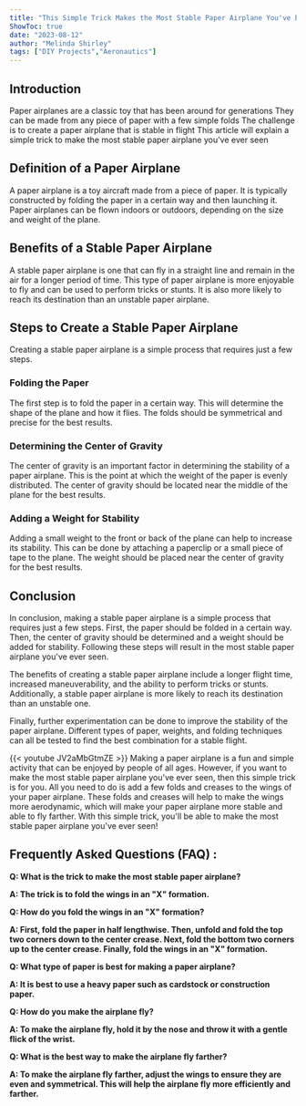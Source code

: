 ```yaml
---
title: "This Simple Trick Makes the Most Stable Paper Airplane You've Ever Seen!"
ShowToc: true 
date: "2023-08-12"
author: "Melinda Shirley" 
tags: ["DIY Projects","Aeronautics"]
---
```

## Introduction

Paper airplanes are a classic toy that has been around for generations They can be made from any piece of paper with a few simple folds The challenge is to create a paper airplane that is stable in flight This article will explain a simple trick to make the most stable paper airplane you've ever seen 

## Definition of a Paper Airplane

A paper airplane is a toy aircraft made from a piece of paper. It is typically constructed by folding the paper in a certain way and then launching it. Paper airplanes can be flown indoors or outdoors, depending on the size and weight of the plane. 

## Benefits of a Stable Paper Airplane

A stable paper airplane is one that can fly in a straight line and remain in the air for a longer period of time. This type of paper airplane is more enjoyable to fly and can be used to perform tricks or stunts. It is also more likely to reach its destination than an unstable paper airplane.

## Steps to Create a Stable Paper Airplane

Creating a stable paper airplane is a simple process that requires just a few steps. 

### Folding the Paper

The first step is to fold the paper in a certain way. This will determine the shape of the plane and how it flies. The folds should be symmetrical and precise for the best results. 

### Determining the Center of Gravity

The center of gravity is an important factor in determining the stability of a paper airplane. This is the point at which the weight of the paper is evenly distributed. The center of gravity should be located near the middle of the plane for the best results.

### Adding a Weight for Stability

Adding a small weight to the front or back of the plane can help to increase its stability. This can be done by attaching a paperclip or a small piece of tape to the plane. The weight should be placed near the center of gravity for the best results.

## Conclusion

In conclusion, making a stable paper airplane is a simple process that requires just a few steps. First, the paper should be folded in a certain way. Then, the center of gravity should be determined and a weight should be added for stability. Following these steps will result in the most stable paper airplane you've ever seen. 

The benefits of creating a stable paper airplane include a longer flight time, increased maneuverability, and the ability to perform tricks or stunts. Additionally, a stable paper airplane is more likely to reach its destination than an unstable one. 

Finally, further experimentation can be done to improve the stability of the paper airplane. Different types of paper, weights, and folding techniques can all be tested to find the best combination for a stable flight.

{{< youtube JV2aMbGtmZE >}} 
Making a paper airplane is a fun and simple activity that can be enjoyed by people of all ages. However, if you want to make the most stable paper airplane you've ever seen, then this simple trick is for you. All you need to do is add a few folds and creases to the wings of your paper airplane. These folds and creases will help to make the wings more aerodynamic, which will make your paper airplane more stable and able to fly farther. With this simple trick, you'll be able to make the most stable paper airplane you've ever seen!

## Frequently Asked Questions (FAQ) :
**Q: What is the trick to make the most stable paper airplane?**

**A: The trick is to fold the wings in an "X" formation.**

**Q: How do you fold the wings in an "X" formation?**

**A: First, fold the paper in half lengthwise. Then, unfold and fold the top two corners down to the center crease. Next, fold the bottom two corners up to the center crease. Finally, fold the wings in an "X" formation.**

**Q: What type of paper is best for making a paper airplane?**

**A: It is best to use a heavy paper such as cardstock or construction paper.**

**Q: How do you make the airplane fly?**

**A: To make the airplane fly, hold it by the nose and throw it with a gentle flick of the wrist.**

**Q: What is the best way to make the airplane fly farther?**

**A: To make the airplane fly farther, adjust the wings to ensure they are even and symmetrical. This will help the airplane fly more efficiently and farther.**



